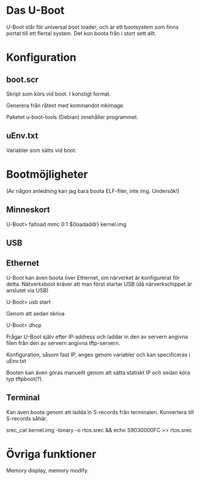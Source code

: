 # Das U-Boot

U-Boot står för universal boot loader, och är ett bootsystem som finns portat
till ett flertal system. Det kon boota från i stort sett allt.

# Konfiguration

## boot.scr

Skript som körs vid boot. I konstigt format.

Generera från råtext med kommandot mkimage.

Paketet u-boot-tools (Debian) innehåller programmet.

## uEnv.txt

Variabler som sätts vid boot.

# Bootmöjligheter

(Av någon anledning kan jag bara boota ELF-filer, inte img. Undersök!)

## Minneskort

 U-Boot> fatload mmc 0:1 ${loadaddr} kernel.img

## USB

## Ethernet

U-Boot kan även boota över Ethernet, om närverket är konfigurerat för detta.
Nätverksboot kräver att man först startar USB (då närverkschippet är anslutet
via USB)

 U-Boot> usb start

Genom att sedan skriva

 U-Boot> dhcp

Frågar U-Boot själv efter IP-address och laddar in den av servern angivna
filen från den av servern angivna tftp-servern.

Konfiguration, såsom fast IP, anges genom variabler och kan specificeras i
uEnv.txt

Booten kan även göras manuellt genom att sätta statiskt IP och sedan köra
typ tftpboot(?).

## Terminal

Kan även boota genom att ladda in S-records från terminalen. Konvertera
till S-records såhär.

 srec_cat kernel.img -binary -o rtos.srec && echo S9030000FC >> rtos.srec

# Övriga funktioner

Memory display, memory modify.
